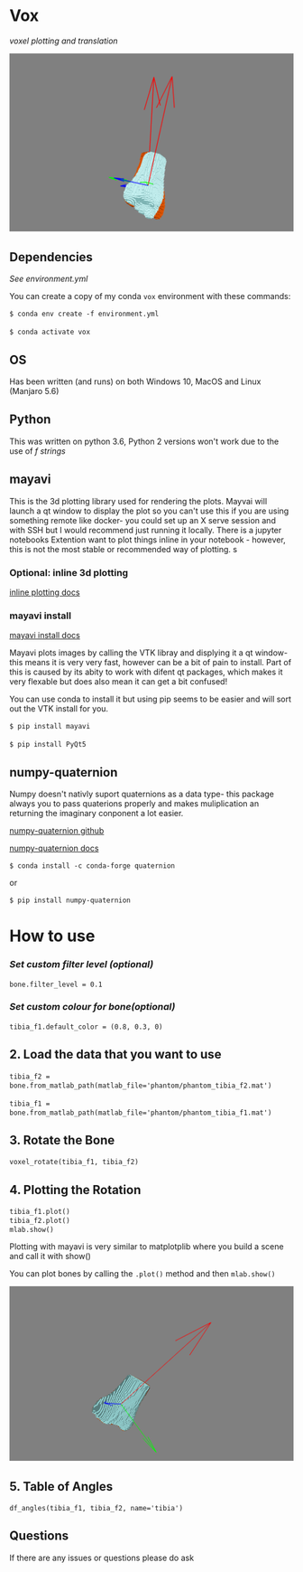 # Vox
*voxel plotting and translation*

![bone_image](/images/non_alined.png)

## Dependencies 
*See environment.yml* 

You can create a copy of my conda `vox` environment with these commands:

    $ conda env create -f environment.yml

    $ conda activate vox

## OS
Has been written (and runs) on both Windows 10, MacOS and Linux (Manjaro 5.6)

## Python
This was written on python 3.6, Python 2 versions won't work due to the use of *f strings*

## mayavi
This is the 3d plotting library used for rendering the plots. Mayvai will launch a qt window to display the plot so you can't use this if you are using something remote like docker- you could set up an X serve session and with SSH but I would recommend just running it locally. There is a jupyter notebooks Extention want to plot things inline in your notebook - however, this is not the most stable or recommended way of plotting.
s
### Optional: inline 3d plotting
[inline plotting docs](http://docs.enthought.com/mayavi/mayavi/tips.html#using-mayavi-in-jupyter-notebooks)
  
  
### mayavi install

[mayavi install docs](https://docs.enthought.com/mayavi/mayavi/installation.html)
 
Mayavi plots images by calling the VTK libray and displying it a qt window- this means it is very very fast, however can be a bit of pain to install. Part of this is caused by its abity to work with difent qt packages, which makes it very flexable but does also mean it can get a bit confused!

You can use conda to install it but using pip seems to be easier and will sort out the VTK install for you.

    $ pip install mayavi

    $ pip install PyQt5

## numpy-quaternion 

Numpy doesn't nativly suport quaternions as a data type- this package always you to pass quaterions properly and makes muliplication an returning the imaginary conponent a lot easier.

[numpy-quaternion github](https://github.com/moble/quaternion)

[numpy-quaternion docs](https://quaternion.readthedocs.io/en/latest/)

    $ conda install -c conda-forge quaternion
    
 or
 
    $ pip install numpy-quaternion
    
# How to use


### *Set custom filter level (optional)*
    bone.filter_level = 0.1

### *Set custom colour for bone(optional)*
    tibia_f1.default_color = (0.8, 0.3, 0)

## 2. Load the data that you want to use
    tibia_f2 = bone.from_matlab_path(matlab_file='phantom/phantom_tibia_f2.mat')

    tibia_f1 = bone.from_matlab_path(matlab_file='phantom/phantom_tibia_f1.mat')

## 3. Rotate the Bone
    voxel_rotate(tibia_f1, tibia_f2)

## 4. Plotting the Rotation
    tibia_f1.plot()
    tibia_f2.plot()
    mlab.show()

Plotting with mayavi is very similar to matplotplib where you build a scene and call it with show()

You can plot bones by calling the `.plot()` method and then `mlab.show()`

![rotated_image](/images/alined.png)


## 5. Table of Angles
    df_angles(tibia_f1, tibia_f2, name='tibia')


## Questions
If there are any issues or questions please do ask
